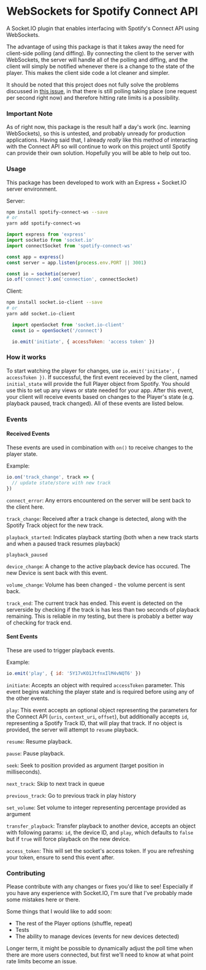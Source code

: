 WebSockets for Spotify Connect API
===========

A Socket.IO plugin that enables interfacing with Spotify's Connect API using WebSockets. 

The advantage of using this package is that it takes away the need for client-side polling (and diffing). By connecting the client to the server with WebSockets, the server will handle all of the polling and diffing, and the client will simply be notified whenever there is a change to the state of the player. This makes the client side code a lot cleaner and simpler.

It should be noted that this project does not fully solve the problems discussed in [this issue](https://github.com/spotify/web-api/issues/492), in that there is still polling taking place (one request per second right now) and therefore hitting rate limits is a possibility.

### Important Note
As of right now, this package is the result half a day's work (inc. learning WebSockets), so this is untested, and probably unready for production applications. Having said that, I already _really_ like this method of interacting with the Connect API so will continue to work on this project until Spotify can provide their own solution. Hopefully you will be able to help out too.

### Usage
This package has been developed to work with an Express + Socket.IO server environment.

Server:
```bash
npm install spotify-connect-ws --save
# or
yarn add spotify-connect-ws
```

```js
import express from 'express'
import socketio from 'socket.io'
import connectSocket from 'spotify-connect-ws'

const app = express()
const server = app.listen(process.env.PORT || 3001)

const io = socketio(server)
io.of('connect').on('connection', connectSocket)

```

Client:
```bash
npm install socket.io-client --save
# or
yarn add socket.io-client
```

```js
  import openSocket from 'socket.io-client'
  const io = openSocket('/connect')

  io.emit('initiate', { accessToken: 'access token' })

```
### How it works
To start watching the player for changes, use `io.emit('initiate', { accessToken })`. If successful, the first event receieved by the client, named `initial_state` will provide the full Player object from Spotify. You should use this to set up any views or state needed for your app. After this event, your client will receive events based on changes to the Player's state (e.g. playback paused, track changed). All of these events are listed below.

### Events

#### Received Events
These events are used in combination with `on()` to receive changes to the player state.

Example:
```js
io.on('track_change', track => {
  // update state/store with new track
})
```

`connect_error`: Any errors encountered on the server will be sent back to the client here.

`track_change`: Received after a track change is detected, along with the Spotify Track object for the new track.

`playback_started`: Indicates playback starting (both when a new track starts and when a paused track resumes playback)

`playback_paused`

`device_change`: A change to the active playback device has occured. The new Device is sent back with this event.

`volume_change`: Volume has been changed - the volume percent is sent back.

`track_end`: The current track has ended. This event is detected on the serverside by checking if the track is has less than two seconds of playback remaining. This is reliable in my testing, but there is probably a better way of checking for track end.

#### Sent Events
These are used to trigger playback events.

Example:
```js
io.emit('play', { id: '5Y17vKO1JtfnxIlM4vNQT6' })
```

`initiate`: Accepts an object with required `accessToken` parameter. This event begins watching the player state and is required before using any of the other events.

`play`: This event accepts an optional object representing the parameters for the Connect API (`uris`, `context_uri`, `offset`), but additionally accepts `id`, representing a Spotify Track ID, that will play that track. If no object is provided, the server will attempt to `resume` playback.

`resume`: Resume playback.

`pause`: Pause playback.

`seek`: Seek to position provided as argument (target position in milliseconds).

`next_track`: Skip to next track in queue

`previous_track`: Go to previous track in play history

`set_volume`: Set volume to integer representing percentage provided as argument

`transfer_playback`: Transfer playback to another device, accepts an object with following params: `id`, the device ID, and `play`, which defaults to `false` but if `true` will force playback on the new device.

`access_token`: This will set the socket's access token. If you are refreshing your token, ensure to send this event after.


### Contributing

Please contribute with any changes or fixes you'd like to see! Especially if you have any experience with Socket.IO, I'm sure that I've probably made some mistakes here or there.

Some things that I would like to add soon:
* The rest of the Player options (shuffle, repeat)
* Tests
* The ability to manage devices (events for new devices detected)

Longer term, it might be possible to dynamically adjust the poll time when there are more users connected, but first we'll need to know at what point rate limits become an issue.
